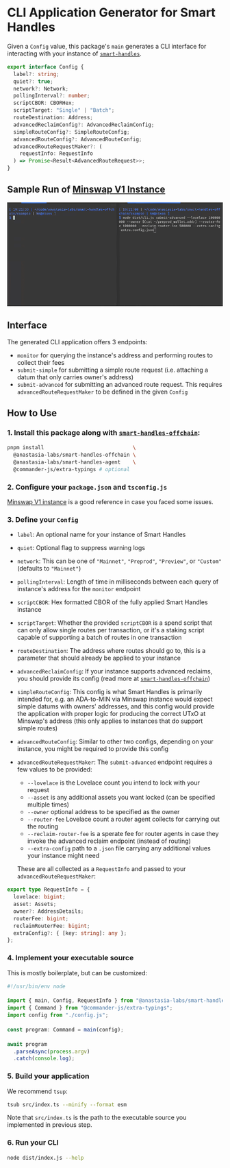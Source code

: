 # CLI Application Generator for Smart Handles

Given a `Config` value, this package's `main` generates a CLI interface for
interacting with your instance of [`smart-handles`](https://github.com/Anastasia-Labs/smart-handles).
```ts
export interface Config {
  label?: string;
  quiet?: true;
  network?: Network;
  pollingInterval?: number;
  scriptCBOR: CBORHex;
  scriptTarget: "Single" | "Batch";
  routeDestination: Address;
  advancedReclaimConfig?: AdvancedReclaimConfig;
  simpleRouteConfig?: SimpleRouteConfig;
  advancedRouteConfig?: AdvancedRouteConfig;
  advancedRouteRequestMaker?: (
    requestInfo: RequestInfo
  ) => Promise<Result<AdvancedRouteRequest>>;
}
```


## Sample Run of [Minswap V1 Instance](https://github.com/Anastasia-Labs/smart-handles-offchain/tree/main/example)

![demo.gif](/assets/images/demo.gif)


## Interface

The generated CLI application offers 3 endpoints:
- `monitor` for querying the instance's address and performing routes to collect
  their fees
- `submit-simple` for submitting a simple route request (i.e. attaching a datum
  that only carries owner's address)
- `submit-advanced` for submitting an advanced route request. This
  requires `advancedRouteRequestMaker` to be defined in the given `Config`


## How to Use

### 1. Install this package along with [`smart-handles-offchain`](https://github.com/Anastasia-Labs/smart-handles-offchain):
```sh
pnpm install                             \
  @anastasia-labs/smart-handles-offchain \
  @anastasia-labs/smart-handles-agent    \
  @commander-js/extra-typings # optional
```

### 2. Configure your `package.json` and `tsconfig.js`

[Minswap V1 instance](https://github.com/Anastasia-Labs/smart-handles-offchain/tree/main/example)
is a good reference in case you faced some issues.

### 3. Define your `Config`

- `label`: An optional name for your instance of Smart Handles
- `quiet`: Optional flag to suppress warning logs
- `network`: This can be one of `"Mainnet"`, `"Preprod"`, `"Preview"`,
  or `"Custom"` (defaults to `"Mainnet"`)
- `pollingInterval`: Length of time in milliseconds between each query of
  instance's address for the `monitor` endpoint
- `scriptCBOR`: Hex formatted CBOR of the fully applied Smart Handles instance
- `scriptTarget`: Whether the provided `scriptCBOR` is a spend script that can
  only allow single routes per transaction, or it's a staking script capable of
  supporting a batch of routes in one transaction
- `routeDestination`: The address where routes should go to, this is a parameter
  that should already be applied to your instance
- `advancedReclaimConfig`: If your instance supports advanced reclaims, you
  should provide its config (read more at [`smart-handles-offchain`](https://github.com/Anastasia-Labs/smart-handles-offchain))
- `simpleRouteConfig`: This config is what Smart Handles is primarily intended
  for, e.g. an ADA-to-MIN via Minswap instance would expect simple datums with
  owners' addresses, and this config would provide the application with proper
  logic for producing the correct UTxO at Minswap's address (this only applies
  to instances that do support simple routes)
- `advancedRouteConfig`: Similar to other two configs, depending on your
  instance, you might be required to provide this config
- `advancedRouteRequestMaker`: The `submit-advanced` endpoint requires a few
  values to be provided:
    - `--lovelace` is the Lovelace count you intend to lock with your request
    - `--asset` is any additional assets you want locked (can be specified
      multiple times)
    - `--owner` optional address to be specified as the owner
    - `--router-fee` Lovelace count a router agent collects for carrying out the
      routing
    - `--reclaim-router-fee` is a sperate fee for router agents in case they
      invoke the advanced reclaim endpoint (instead of routing)
    - `--extra-config` path to a `.json` file carrying any additional values
      your instance might need

  These are all collected as a `RequestInfo` and passed to
  your `advancedRouteRequestMaker`:
```ts
export type RequestInfo = {
  lovelace: bigint;
  asset: Assets;
  owner?: AddressDetails;
  routerFee: bigint;
  reclaimRouterFee: bigint;
  extraConfig?: { [key: string]: any };
};
```

### 4. Implement your executable source

This is mostly boilerplate, but can be customized:
```ts
#!/usr/bin/env node

import { main, Config, RequestInfo } from "@anastasia-labs/smart-handles-agent";
import { Command } from "@commander-js/extra-typings";
import config from "./config.js";

const program: Command = main(config);

await program
  .parseAsync(process.argv)
  .catch(console.log);
```

### 5. Build your application

We recommend `tsup`:
```sh
tsub src/index.ts --minify --format esm
```
Note that `src/index.ts` is the path to the executable source you implemented in
previous step.

### 6. Run your CLI
```sh
node dist/index.js --help
```
